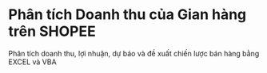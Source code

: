 # Phân tích Doanh thu của Gian hàng trên SHOPEE

Phân tích doanh thu, lợi nhuận, dự báo và đề xuất chiến lược bán hàng bằng EXCEL và VBA
